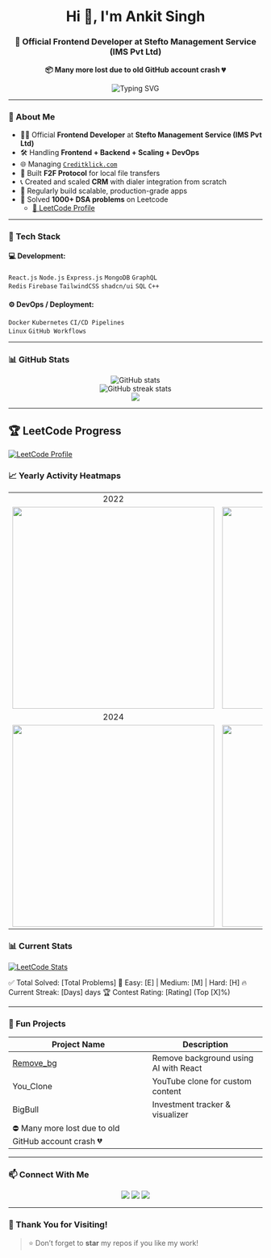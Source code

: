 <h1 align="center">Hi 👋, I'm Ankit Singh</h1>
<h3 align="center">🚀 Official Frontend Developer at Stefto Management Service (IMS Pvt Ltd)</h3>

<p align="center"><strong>📦 Many more lost due to old GitHub account crash 💔</strong></p>

<p align="center">
  <img src="https://readme-typing-svg.demolab.com?font=Fira+Code&pause=1000&center=true&vCenter=true&width=435&lines=Full-Stack+Developer;Product+Scaler+%26+Problem+Solver;React+%7C+Node+%7C+DevOps+%7C+Data+Structures;Open+Source+Contributor" alt="Typing SVG" />
</p>

---

### 🧠 About Me
- 🧑‍💼 Official **Frontend Developer** at **Stefto Management Service (IMS Pvt Ltd)**  
- 🛠️ Handling **Frontend + Backend + Scaling + DevOps**  
- 🌐 Managing [`Creditklick.com`](https://creditklick.com)  
- 🔁 Built **F2F Protocol** for local file transfers  
- 📞 Created and scaled **CRM** with dialer integration from scratch  
- 🧪 Regularly build scalable, production-grade apps  
- 🧩 Solved **1000+ DSA problems** on Leetcode  
  - [🔗 LeetCode Profile](https://leetcode.com/Ankit_Singh25)

---

### 🧰 Tech Stack

#### 💻 Development:
`React.js` `Node.js` `Express.js` `MongoDB` `GraphQL`  
`Redis` `Firebase` `TailwindCSS` `shadcn/ui` `SQL` `C++`

#### ⚙️ DevOps / Deployment:
`Docker` `Kubernetes` `CI/CD Pipelines`  
`Linux` `GitHub Workflows`

---

### 📊 GitHub Stats

<p align="center">
  <img src="https://github-readme-stats.vercel.app/api?username=ankitsinghbash&show_icons=true&theme=radical" alt="GitHub stats" />
  <br/>
  <img src="https://github-readme-streak-stats.herokuapp.com/?user=ankitsinghbash&theme=radical" alt="GitHub streak stats" />
  <br/>
  <img src="https://github-readme-stats.vercel.app/api/top-langs/?username=ankitsinghbash&layout=compact&theme=radical" />
</p>

---






## 🏆 LeetCode Progress

[![LeetCode Profile](https://img.shields.io/badge/LeetCode-FFA116?style=for-the-badge&logo=leetcode&logoColor=black)](https://leetcode.com/u/Ankit_Singh25/)

### 📈 Yearly Activity Heatmaps

<table>
  <tr>
    <td align="center">2022</td>
    <td align="center">2023</td>
  </tr>
  <tr>
    <td><img src="https://leetcard.jacoblin.cool/Ankit_Singh25?year=2022&theme=dark&ext=heatmap" width="400"></td>
    <td><img src="https://leetcard.jacoblin.cool/Ankit_Singh25?year=2023&theme=dark&ext=heatmap" width="400"></td>
  </tr>
  <tr>
    <td align="center">2024</td>
    <td align="center">2025</td>
  </tr>
  <tr>
    <td><img src="https://leetcard.jacoblin.cool/Ankit_Singh25?year=2024&theme=dark&ext=heatmap" width="400"></td>
    <td><img src="https://leetcard.jacoblin.cool/Ankit_Singh25?year=2025&theme=dark&ext=heatmap" width="400"></td>
  </tr>
</table>

### 📊 Current Stats
[![LeetCode Stats](https://leetcard.jacoblin.cool/Ankit_Singh25?theme=dark&font=Roboto)](https://leetcode.com/u/Ankit_Singh25/)


✅ Total Solved: [Total Problems]
🎯 Easy: [E] | Medium: [M] | Hard: [H]
🔥 Current Streak: [Days] days
🏆 Contest Rating: [Rating] (Top [X]%)

---






### 🚀 Fun Projects

| Project Name | Description |
|--------------|-------------|
| [Remove_bg](https://github.com/ankitsinghbash/Remove_bg_Frontend) | Remove background using AI with React |
| You_Clone | YouTube clone for custom content |
| BigBull | Investment tracker & visualizer |
| ⛔ Many more lost due to old GitHub account crash 💔 |

---


### 📫 Connect With Me

<p align="center">
  <a href="https://www.linkedin.com/in/YOUR-LINKEDIN/"><img src="https://img.shields.io/badge/LinkedIn-blue?style=for-the-badge&logo=linkedin" /></a>
  <a href="mailto:youremail@example.com"><img src="https://img.shields.io/badge/Gmail-red?style=for-the-badge&logo=gmail" /></a>
  <a href="https://twitter.com/YOUR_HANDLE"><img src="https://img.shields.io/badge/Twitter-1DA1F2?style=for-the-badge&logo=twitter" /></a>
</p>

---

### 🙏 Thank You for Visiting!

> ⭐️ Don’t forget to **star** my repos if you like my work!
